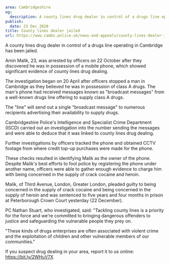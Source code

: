 ```yaml
area: Cambridgeshire
og:
  description: A county lines drug dealer in control of a drugs line operating in Cambridge has been jailed.
publish:
  date: 23 Dec 2020
title: County lines dealer jailed
url: https://www.cambs.police.uk/news-and-appeals/county-lines-dealer-jailed
```

A county lines drug dealer in control of a drugs line operating in Cambridge has been jailed.

Amin Malik, 23, was arrested by officers on 22 October after they discovered he was in possession of a mobile phone, which showed significant evidence of county lines drug dealing.

The investigation began on 20 April after officers stopped a man in Cambridge as they believed he was in possession of class A drugs. The man's phone had received messages known as "broadcast messages" from a well-known drugs line offering to supply class A drugs.

The "line" will send out a single "broadcast message" to numerous recipients advertising their availability to supply drugs.

Cambridgeshire Police's Intelligence and Specialist Crime Department (ISCD) carried out an investigation into the number sending the messages and were able to deduce that it was linked to county lines drug dealing.

Further investigations by officers tracked the phone and obtained CCTV footage from where credit top-up purchases were made for the phone.

These checks resulted in identifying Malik as the owner of the phone. Despite Malik's best efforts to fool police by registering the phone under another name, officers were able to gather enough evidence to charge him with being concerned in the supply of crack cocaine and heroin.

Malik, of Third Avenue, London, Greater London, pleaded guilty to being concerned in the supply of crack cocaine and being concerned in the supply of heroin and was sentenced to five years and four months in prison at Peterborough Crown Court yesterday (22 December).

PC Nathan Stuart, who investigated, said: "Tackling county lines is a priority for the force and we're committed to bringing dangerous offenders to justice and safeguarding the vulnerable people they prey on.

"These kinds of drugs enterprises are often associated with violent crime and the exploitation of children and other vulnerable members of our communities."

If you suspect drug dealing in your area, report it to us online: https://bit.ly/2WHuV7X
